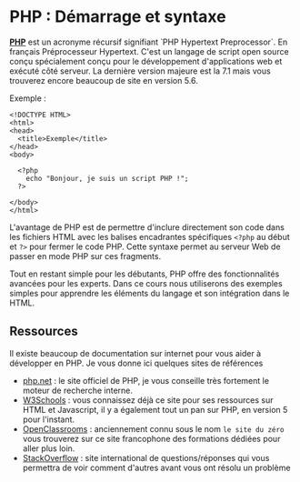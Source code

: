 # PHP : Démarrage et syntaxe

**[PHP](http://php.net/manual/fr/intro-whatis.php)** est un acronyme récursif signifiant ̀ PHP Hypertext Preprocessor`. En français Préprocesseur Hypertext.
C'est un langage de script open source conçu spécialement conçu pour le développement d'applications web et exécuté côté serveur.
La dernière version majeure est la 7.1 mais vous trouverez encore beaucoup de site en version 5.6.

Exemple :
```
<!DOCTYPE HTML>
<html>
<head>
  <title>Exemple</title>
</head>
<body>

  <?php
    echo "Bonjour, je suis un script PHP !";
  ?>

</body>
</html>
```

L'avantage de PHP est de permettre d'inclure directement son code dans les fichiers HTML avec les balises encadrantes spécifiques `<?php` au début et `?>` pour fermer le code PHP.
Cette syntaxe permet au serveur Web de passer en mode PHP sur ces fragments.

Tout en restant simple pour les débutants, PHP offre des fonctionnalités avancées pour les experts. Dans ce cours nous utiliserons des exemples simples pour apprendre les éléments du langage et son intégration dans le HTML.



## Ressources

Il existe beaucoup de documentation sur internet pour vous aider à développer en PHP. Je vous donne ici quelques sites de références
* [php.net](http://php.net/manual/fr/) : le site officiel de PHP, je vous conseille très fortement le moteur de recherche interne.
* [W3Schools](https://www.w3schools.com/php/default.asp) : vous connaissez déjà ce site pour ses ressources sur HTML et Javascript, il y a également tout un pan sur PHP, en version 5 pour l'instant.
* [OpenClassrooms](https://openclassrooms.com/) : anciennement connu sous le nom `le site du zéro` vous trouverez sur ce site francophone des formations dédiées pour aller plus loin.
* [StackOverflow](https://stackoverflow.com/questions/tagged/php) : site international de questions/réponses qui vous permettra de voir comment d'autres avant vous ont résolu un problème

##
